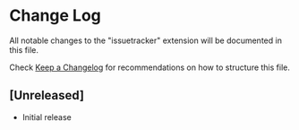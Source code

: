 # Change Log

All notable changes to the "issuetracker" extension will be documented in this file.

Check [Keep a Changelog](http://keepachangelog.com/) for recommendations on how to structure this file.

## [Unreleased]

- Initial release